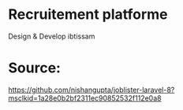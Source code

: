 # Recruitement platforme
Design & Develop ibtissam

# Source: 
https://github.com/nishangupta/joblister-laravel-8?msclkid=1a28e0b2bf2311ec90852532f112e0a8
